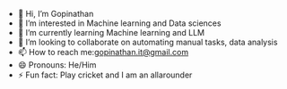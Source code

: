 - 👋 Hi, I’m Gopinathan
- 👀 I’m interested in Machine learning and Data sciences
- 🌱 I’m currently learning Machine learning and LLM
- 💞️ I’m looking to collaborate on automating manual tasks, data analysis
- 📫 How to reach me:gopinathan.it@gmail.com
- 😄 Pronouns: He/Him
- ⚡ Fun fact: Play cricket and I am an allarounder

<!---
Gops82/Gops82 is a ✨ special ✨ repository because its `README.md` (this file) appears on your GitHub profile.
You can click the Preview link to take a look at your changes.
--->

